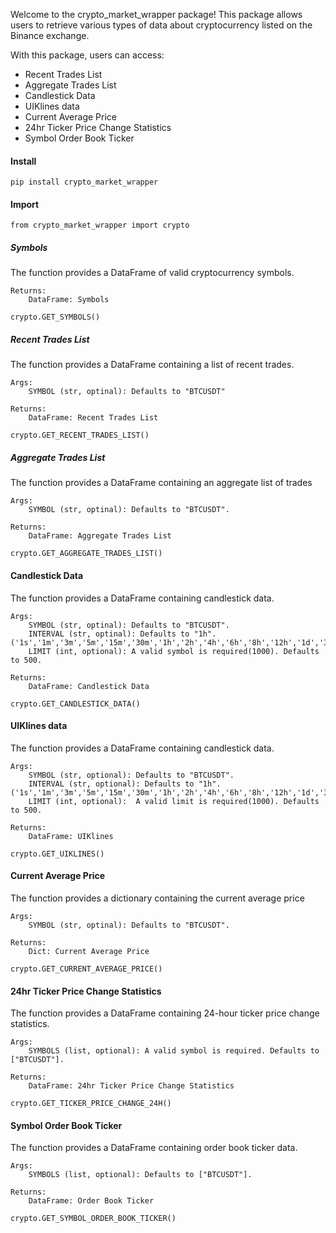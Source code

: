 Welcome to the crypto_market_wrapper package! This package allows users to retrieve various types of data about cryptocurrency listed on the Binance exchange. 

With this package, users can access:

- Recent Trades List
- Aggregate Trades List
- Candlestick Data
- UIKlines data
- Current Average Price
- 24hr Ticker Price Change Statistics
- Symbol Order Book Ticker

#### Install

```
pip install crypto_market_wrapper
```


#### Import

```
from crypto_market_wrapper import crypto
```

##### Symbols

The function provides a DataFrame of valid cryptocurrency symbols.

    Returns:
        DataFrame: Symbols

```
crypto.GET_SYMBOLS()
```

##### Recent Trades List

The function provides a DataFrame containing a list of recent trades.

    Args:
        SYMBOL (str, optinal): Defaults to "BTCUSDT"

    Returns:
        DataFrame: Recent Trades List

```
crypto.GET_RECENT_TRADES_LIST()
```

##### Aggregate Trades List

The function provides a DataFrame containing an aggregate list of trades

    Args:
        SYMBOL (str, optinal): Defaults to "BTCUSDT".

    Returns:
        DataFrame: Aggregate Trades List

```
crypto.GET_AGGREGATE_TRADES_LIST()
```

#### Candlestick Data

 The function provides a DataFrame containing candlestick data.

    Args:
        SYMBOL (str, optinal): Defaults to "BTCUSDT".
        INTERVAL (str, optinal): Defaults to "1h".('1s','1m','3m','5m','15m','30m','1h','2h','4h','6h','8h','12h','1d','3d','1w','1M')
        LIMIT (int, optional): A valid symbol is required(1000). Defaults to 500.

    Returns:
        DataFrame: Candlestick Data
    
```
crypto.GET_CANDLESTICK_DATA()
```

#### UIKlines data

The function provides a DataFrame containing candlestick data.

    Args:
        SYMBOL (str, optional): Defaults to "BTCUSDT".
        INTERVAL (str, optional): Defaults to "1h".('1s','1m','3m','5m','15m','30m','1h','2h','4h','6h','8h','12h','1d','3d','1w','1M')
        LIMIT (int, optional):  A valid limit is required(1000). Defaults to 500.

    Returns:
        DataFrame: UIKlines

```
crypto.GET_UIKLINES()
```


#### Current Average Price

The function provides a dictionary containing the current average price

    Args:
        SYMBOL (str, optinal): Defaults to "BTCUSDT".

    Returns:
        Dict: Current Average Price

```
crypto.GET_CURRENT_AVERAGE_PRICE()
```

#### 24hr Ticker Price Change Statistics

The function provides a DataFrame containing 24-hour ticker price change statistics.

    Args:
        SYMBOLS (list, optional): A valid symbol is required. Defaults to ["BTCUSDT"].

    Returns:
        DataFrame: 24hr Ticker Price Change Statistics

```
crypto.GET_TICKER_PRICE_CHANGE_24H()
```


#### Symbol Order Book Ticker

The function provides a DataFrame containing order book ticker data.

    Args:
        SYMBOLS (list, optional): Defaults to ["BTCUSDT"].

    Returns:
        DataFrame: Order Book Ticker

```
crypto.GET_SYMBOL_ORDER_BOOK_TICKER()
```

